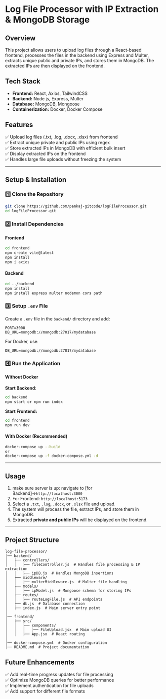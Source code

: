 # **Log File Processor with IP Extraction & MongoDB Storage**

## **Overview**
This project allows users to upload log files through a React-based frontend, processes the files in the backend using Express and Multer, extracts unique public and private IPs, and stores them in MongoDB. The extracted IPs are then displayed on the frontend.

## **Tech Stack**
- **Frontend:** React, Axios, TailwindCSS
- **Backend:** Node.js, Express, Multer
- **Database:** MongoDB, Mongoose
- **Containerization:** Docker, Docker Compose

## **Features**
✅ Upload log files (.txt, .log, .docx, .xlsx) from frontend  
✅ Extract unique private and public IPs using regex  
✅ Store extracted IPs in MongoDB with efficient bulk insert  
✅ Display extracted IPs on the frontend  
✅ Handles large file uploads without freezing the system  

---

## **Setup & Installation**
### **1️⃣ Clone the Repository**
```sh
git clone https://github.com/pankaj-gitcode/logFileProcessor.git
cd logFileProcessor.git
```

### **2️⃣ Install Dependencies**
#### **Frontend**
```sh
cd frontend
npm create vite@latest
npm install
npm i axios
```

#### **Backend**
```sh
cd ../backend
npm install
npm install express multer nodemon cors path
```

### **3️⃣ Setup `.env` File**
Create a `.env` file in the `backend/` directory and add:
```env
PORT=3000
DB_URL=mongodb://mongodb:27017/mydatabase
```
For Docker, use:
```env
DB_URL=mongodb://mongodb:27017/mydatabase
```

### **4️⃣ Run the Application**
#### **Without Docker**
**Start Backend:**
```sh
cd backend
npm start or npm run index
```
**Start Frontend:**
```sh
cd frontend
npm run dev
```

#### **With Docker** (Recommended)
```sh
docker-compose up --build
or
docker-compose up -f docker-compose.yml -d
```

---

## **Usage**
1. make sure server is up: navigate to [for Backend]=>`http://localhost:3000`
2. For Frontend: `http://localhost:5173` 
3. Select a `.txt`, `.log`, `.docx`, or `.xlsx` file and upload.
4. The system will process the file, extract IPs, and store them in MongoDB.
5. Extracted **private and public IPs** will be displayed on the frontend.

---

## **Project Structure**
```
log-file-processor/
│── backend/
│   ├── controllers/
│   │   ├── fileController.js  # Handles file processing & IP extraction
│   │   ├── ipDB.js  # Handles MongoDB insertions
│   ├── middleware/
│   │   ├── multerMiddleware.js  # Multer file handling
│   ├── models/
│   │   ├── ipModel.js  # Mongoose schema for storing IPs
│   ├── routes/
│   │   ├── routeLogFile.js  # API endpoints
│   ├── db.js  # Database connection
│   ├── index.js  # Main server entry point
│
│── frontend/
│   ├── src/
│   │   ├── components/
│   │   │   ├── FileUpload.jsx  # Main upload UI
│   │   ├── App.jsx  # React routing
│
│── docker-compose.yml  # Docker configuration
│── README.md  # Project documentation
```



## **Future Enhancements**
✅ Add real-time progress updates for file processing  
✅ Optimize MongoDB queries for better performance  
✅ Implement authentication for file uploads  
✅ Add support for different file formats  





